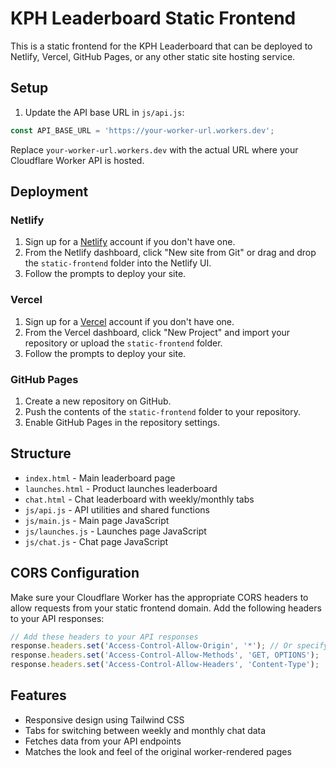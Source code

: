 # KPH Leaderboard Static Frontend

This is a static frontend for the KPH Leaderboard that can be deployed to Netlify, Vercel, GitHub Pages, or any other static site hosting service.

## Setup

1. Update the API base URL in `js/api.js`:

```js
const API_BASE_URL = 'https://your-worker-url.workers.dev';
```

Replace `your-worker-url.workers.dev` with the actual URL where your Cloudflare Worker API is hosted.

## Deployment

### Netlify

1. Sign up for a [Netlify](https://www.netlify.com/) account if you don't have one.
2. From the Netlify dashboard, click "New site from Git" or drag and drop the `static-frontend` folder into the Netlify UI.
3. Follow the prompts to deploy your site.

### Vercel

1. Sign up for a [Vercel](https://vercel.com/) account if you don't have one.
2. From the Vercel dashboard, click "New Project" and import your repository or upload the `static-frontend` folder.
3. Follow the prompts to deploy your site.

### GitHub Pages

1. Create a new repository on GitHub.
2. Push the contents of the `static-frontend` folder to your repository.
3. Enable GitHub Pages in the repository settings.

## Structure

- `index.html` - Main leaderboard page
- `launches.html` - Product launches leaderboard
- `chat.html` - Chat leaderboard with weekly/monthly tabs
- `js/api.js` - API utilities and shared functions
- `js/main.js` - Main page JavaScript
- `js/launches.js` - Launches page JavaScript
- `js/chat.js` - Chat page JavaScript

## CORS Configuration

Make sure your Cloudflare Worker has the appropriate CORS headers to allow requests from your static frontend domain. Add the following headers to your API responses:

```js
// Add these headers to your API responses
response.headers.set('Access-Control-Allow-Origin', '*'); // Or specify your frontend domain
response.headers.set('Access-Control-Allow-Methods', 'GET, OPTIONS');
response.headers.set('Access-Control-Allow-Headers', 'Content-Type');
```

## Features

- Responsive design using Tailwind CSS
- Tabs for switching between weekly and monthly chat data
- Fetches data from your API endpoints
- Matches the look and feel of the original worker-rendered pages 